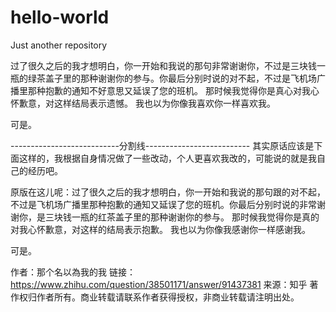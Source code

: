 # hello-world
Just another repository


过了很久之后的我才想明白，你一开始和我说的那句非常谢谢你，不过是三块钱一瓶的绿茶盖子里的那种谢谢你的参与。你最后分别时说的对不起，不过是飞机场广播里那种抱歉的通知不好意思又延误了您的班机。 那时候我觉得你是真心对我心怀歉意，对这样结局表示遗憾。 我也以为你像我喜欢你一样喜欢我。

可是。

---------------------------分割线-------------------------- 其实原话应该是下面这样的，我根据自身情况做了一些改动，个人更喜欢我改的，可能说的就是我自己的经历吧。

原版在这儿呢：过了很久之后的我才想明白，你一开始和我说的那句跟的对不起，不过是飞机场广播里那种抱歉的通知又延误了您的班机。你最后分别时说的非常谢谢你，是三块钱一瓶的红茶盖子里的那种谢谢你的参与。 那时候我觉得你是真的对我心怀歉意，对这样的结局表示抱歉。 我也以为你像我感谢你一样感谢我。

可是。

作者：那个名以為我的我 链接：https://www.zhihu.com/question/38501171/answer/91437381 来源：知乎 著作权归作者所有。商业转载请联系作者获得授权，非商业转载请注明出处。
